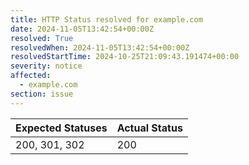 ```yaml
---
title: HTTP Status resolved for example.com
date: 2024-11-05T13:42:54+00:00Z
resolved: True
resolvedWhen: 2024-11-05T13:42:54+00:00Z
resolvedStartTime: 2024-10-25T21:09:43.191474+00:00
severity: notice
affected:
  - example.com
section: issue
---
```


| Expected Statuses | Actual Status  |
|-------------------|----------------|
| 200, 301, 302 | 200 |
